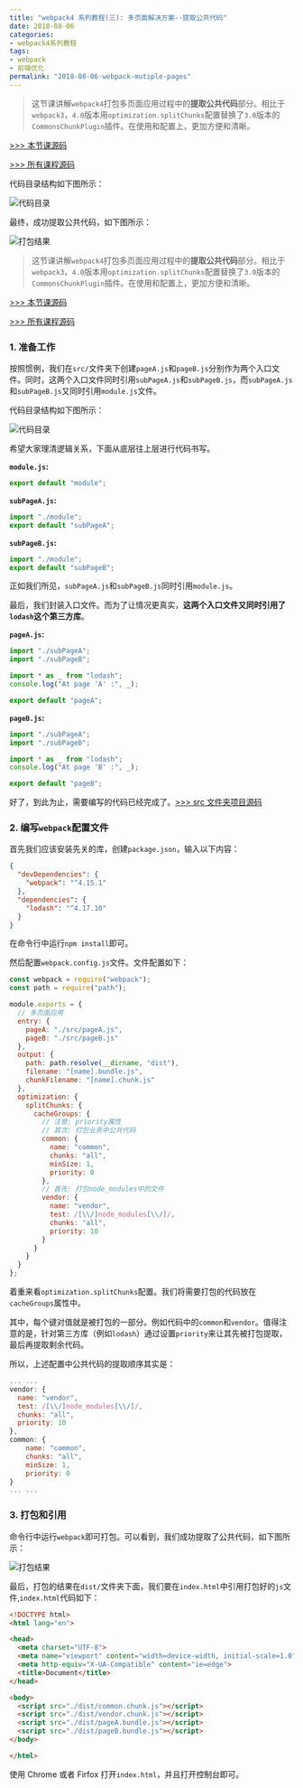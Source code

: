 ```yaml
---
title: "webpack4 系列教程(三): 多页面解决方案--提取公共代码"
date: 2018-08-06
categories:
- webpack4系列教程
tags:
- webpack
- 前端优化
permalink: "2018-08-06-webpack-mutiple-pages"
---
```

> 这节课讲解`webpack4`打包多页面应用过程中的**提取公共代码**部分。相比于`webpack3`，`4.0`版本用`optimization.splitChunks`配置替换了`3.0`版本的`CommonsChunkPlugin`插件。在使用和配置上，更加方便和清晰。

[>>> 本节课源码](https://github.com/dongyuanxin/webpack-demos/tree/master/demo03)

[>>> 所有课程源码](https://github.com/dongyuanxin/webpack-demos)

代码目录结构如下图所示：

![代码目录](/images/webpack/webpack4系列教程/2.png)

最终，成功提取公共代码，如下图所示：

![打包结果](/images/webpack/webpack4系列教程/1.png)

<!-- more -->

> 这节课讲解`webpack4`打包多页面应用过程中的**提取公共代码**部分。相比于`webpack3`，`4.0`版本用`optimization.splitChunks`配置替换了`3.0`版本的`CommonsChunkPlugin`插件。在使用和配置上，更加方便和清晰。

[>>> 本节课源码](https://github.com/dongyuanxin/webpack-demos/tree/master/demo03)

[>>> 所有课程源码](https://github.com/dongyuanxin/webpack-demos)

### 1. 准备工作

按照惯例，我们在`src/`文件夹下创建`pageA.js`和`pageB.js`分别作为两个入口文件。同时，这两个入口文件同时引用`subPageA.js`和`subPageB.js`，而`subPageA.js`和`subPageB.js`又同时引用`module.js`文件。

代码目录结构如下图所示：

![代码目录](/images/webpack/webpack4系列教程/2.png)

希望大家理清逻辑关系，下面从底层往上层进行代码书写。

**`module.js`:**

```javascript
export default "module";
```

**`subPageA.js`:**

```javascript
import "./module";
export default "subPageA";
```

**`subPageB.js`:**

```javascript
import "./module";
export default "subPageB";
```

正如我们所见，`subPageA.js`和`subPageB.js`同时引用`module.js`。

最后，我们封装入口文件。而为了让情况更真实，**这两个入口文件又同时引用了`lodash`这个第三方库**。

**`pageA.js`:**

```javascript
import "./subPageA";
import "./subPageB";

import * as _ from "lodash";
console.log("At page 'A' :", _);

export default "pageA";
```

**`pageB.js`:**

```javascript
import "./subPageA";
import "./subPageB";

import * as _ from "lodash";
console.log("At page 'B' :", _);

export default "pageB";
```

好了，到此为止，需要编写的代码已经完成了。[>>> src 文件夹项目源码](https://github.com/dongyuanxin/webpack-demos/tree/master/demo03/src)

### 2. 编写`webpack`配置文件

首先我们应该安装先关的库，创建`package.json`，输入以下内容：

```json
{
  "devDependencies": {
    "webpack": "^4.15.1"
  },
  "dependencies": {
    "lodash": "^4.17.10"
  }
}
```

在命令行中运行`npm install`即可。

然后配置`webpack.config.js`文件。文件配置如下：

```javascript
const webpack = require("webpack");
const path = require("path");

module.exports = {
  // 多页面应用
  entry: {
    pageA: "./src/pageA.js",
    pageB: "./src/pageB.js"
  },
  output: {
    path: path.resolve(__dirname, "dist"),
    filename: "[name].bundle.js",
    chunkFilename: "[name].chunk.js"
  },
  optimization: {
    splitChunks: {
      cacheGroups: {
        // 注意: priority属性
        // 其次: 打包业务中公共代码
        common: {
          name: "common",
          chunks: "all",
          minSize: 1,
          priority: 0
        },
        // 首先: 打包node_modules中的文件
        vendor: {
          name: "vendor",
          test: /[\\/]node_modules[\\/]/,
          chunks: "all",
          priority: 10
        }
      }
    }
  }
};
```

着重来看`optimization.splitChunks`配置。我们将需要打包的代码放在`cacheGroups`属性中。

其中，每个键对值就是被打包的一部分。例如代码中的`common`和`vendor`。值得注意的是，针对第三方库（例如`lodash`）通过设置`priority`来让其先被打包提取，最后再提取剩余代码。

所以，上述配置中公共代码的提取顺序其实是：

```javascript
... ...
vendor: {
  name: "vendor",
  test: /[\\/]node_modules[\\/]/,
  chunks: "all",
  priority: 10
},
common: {
    name: "common",
    chunks: "all",
    minSize: 1,
    priority: 0
}
... ...
```

### 3. 打包和引用

命令行中运行`webpack`即可打包。可以看到，我们成功提取了公共代码，如下图所示：

![打包结果](/images/webpack/webpack4系列教程/1.png)

最后，打包的结果在`dist/`文件夹下面，我们要在`index.html`中引用打包好的`js`文件,`index.html`代码如下：

```html
<!DOCTYPE html>
<html lang="en">

<head>
  <meta charset="UTF-8">
  <meta name="viewport" content="width=device-width, initial-scale=1.0">
  <meta http-equiv="X-UA-Compatible" content="ie=edge">
  <title>Document</title>
</head>

<body>
  <script src="./dist/common.chunk.js"></script>
  <script src="./dist/vendor.chunk.js"></script>
  <script src="./dist/pageA.bundle.js"></script>
  <script src="./dist/pageB.bundle.js"></script>
</body>

</html>
```

使用 Chrome 或者 Firfox 打开`index.html`，并且打开控制台即可。
